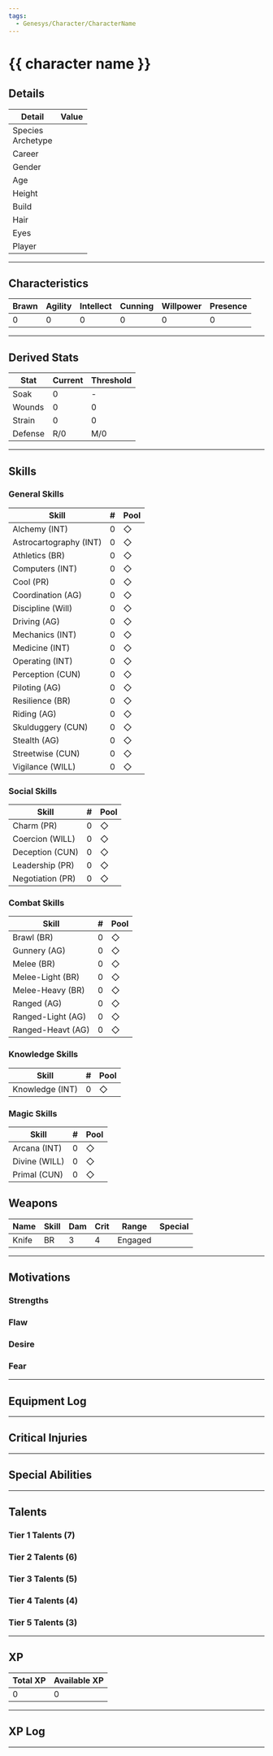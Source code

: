 ```yaml
---
tags:
  - Genesys/Character/CharacterName
---
```


# {{ character name }}

## Details

| Detail                | Value |
| --------------------- | ----- |
| Species<br/>Archetype |       |
| Career                |       |
| Gender                |       |
| Age                   |       |
| Height                |       |
| Build                 |       |
| Hair                  |       |
| Eyes                  |       |
| Player                |       |

---

## Characteristics

| Brawn | Agility | Intellect | Cunning | Willpower | Presence |
| ----- | ------- | --------- | ------- | --------- | -------- |
| 0     | 0       | 0         | 0       | 0         | 0        |

---

## Derived Stats

| Stat    | Current | Threshold |
| ------- | ------- | --------- |
| Soak    | 0       | -         |
| Wounds  | 0       | 0         |
| Strain  | 0       | 0         |
| Defense | R/0     | M/0       |

---

## Skills

### General Skills

| Skill                  | #   | Pool    |
| ---------------------- | --- | ------- |
| Alchemy (INT)          | 0   | &#9671; |
| Astrocartography (INT) | 0   | &#9671; |
| Athletics (BR)         | 0   | &#9671; |
| Computers (INT)        | 0   | &#9671; |
| Cool (PR)              | 0   | &#9671; |
| Coordination (AG)      | 0   | &#9671; |
| Discipline (Will)      | 0   | &#9671; |
| Driving (AG)           | 0   | &#9671; |
| Mechanics (INT)        | 0   | &#9671; |
| Medicine (INT)         | 0   | &#9671; |
| Operating (INT)        | 0   | &#9671; |
| Perception (CUN)       | 0   | &#9671; |
| Piloting (AG)          | 0   | &#9671; |
| Resilience (BR)        | 0   | &#9671; |
| Riding (AG)            | 0   | &#9671; |
| Skulduggery (CUN)      | 0   | &#9671; |
| Stealth (AG)           | 0   | &#9671; |
| Streetwise (CUN)       | 0   | &#9671; |
| Vigilance (WILL)       | 0   | &#9671; |

### Social Skills

| Skill            | #   | Pool    |
| ---------------- | --- | ------- |
| Charm (PR)       | 0   | &#9671; |
| Coercion (WILL)  | 0   | &#9671; |
| Deception (CUN)  | 0   | &#9671; |
| Leadership (PR)  | 0   | &#9671; |
| Negotiation (PR) | 0   | &#9671; |

### Combat Skills

| Skill             | #   | Pool    |
| ----------------- | --- | ------- |
| Brawl (BR)        | 0   | &#9671; |
| Gunnery (AG)      | 0   | &#9671; |
| Melee (BR)        | 0   | &#9671; |
| Melee-Light (BR)  | 0   | &#9671; |
| Melee-Heavy (BR)  | 0   | &#9671; |
| Ranged (AG)       | 0   | &#9671; |
| Ranged-Light (AG) | 0   | &#9671; |
| Ranged-Heavt (AG) | 0   | &#9671; |

### Knowledge Skills

| Skill           | #   | Pool    |
| --------------- | --- | ------- |
| Knowledge (INT) | 0   | &#9671; |

### Magic Skills

| Skill         | #   | Pool    |
| ------------- | --- | ------- |
| Arcana (INT)  | 0   | &#9671; |
| Divine (WILL) | 0   | &#9671; |
| Primal (CUN)  | 0   | &#9671; |

## Weapons

| Name  | Skill | Dam | Crit | Range   | Special |
| ----- | ----- | --- | ---- | ------- | ------- |
| Knife | BR    | 3   | 4    | Engaged |         |

---

## Motivations 

### Strengths 

### Flaw

### Desire

### Fear

---

## Equipment Log

---

## Critical Injuries

---

## Special Abilities

---

## Talents

### Tier 1 Talents (7)

### Tier 2 Talents (6)

### Tier 3 Talents (5)

### Tier 4 Talents (4)

### Tier 5 Talents (3)

---

## XP

| Total XP | Available XP |
| -------- | ------------ |
| 0        | 0            |

---

## XP Log

---